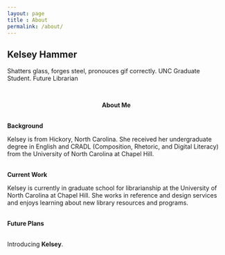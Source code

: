 ```yaml
---
layout: page
title : About
permalink: /about/
---
```


<h2>Kelsey Hammer</h2>
<p>Shatters glass, forges steel, pronouces gif correctly. UNC Graduate Student. Future Librarian</p>
<br>
<center><p ><strong><span class="manual">About Me</span></strong></p></center>
<br>
<div class="manual-post">
  <div class="manual manual-title">
  <strong>Background</strong>
  </div>
<p>
Kelsey is from Hickory, North Carolina. She received her undergraduate degree in English and CRADL (Composition, Rhetoric, and Digital Literacy) from the University of North Carolina at Chapel Hill. 
</p>
</div>
<br>
<div class="manual-post">
  <div class="manual manual-title">
  <strong>Current Work</strong>
  </div>
<p>Kelsey is currently in graduate school for librarianship at the University of North Carolina at Chapel Hill. She works in reference and design services and enjoys learning about new library resources and programs.
</p>
</div>
<br>
<div class="manual-post">
  <div class="manual manual-title">
  <strong>Future Plans</strong><br>
</div><br>
<div class="archiveIntro">
  <p>
    Introducing <strong>Kelsey</strong>.<br></p>
  <span class="archive-intro"> 
</span>
</div>
<br>

<p>  <div class="manual-content">

</div>
